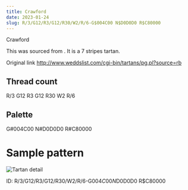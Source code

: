 ```yaml
---
title: Crawford
date: 2023-01-24
slug: R/3/G12/R3/G12/R30/W2/R/6-G$004C00 N$D0D0D0 R$C80000
---
```

Crawford

This was sourced from <no value>.  It is a 7 stripes tartan.

Original link http://www.weddslist.com/cgi-bin/tartans/pg.pl?source=rb

## Thread count
R/3 G12 R3 G12 R30 W2 R/6

## Palette
G#004C00 N#D0D0D0 R#C80000

# Sample pattern

![Tartan detail](tartan.png "R/3 G12 R3 G12 R30 W2 R/6 tartan")

ID: R/3/G12/R3/G12/R30/W2/R/6-G$004C00 N$D0D0D0 R$C80000